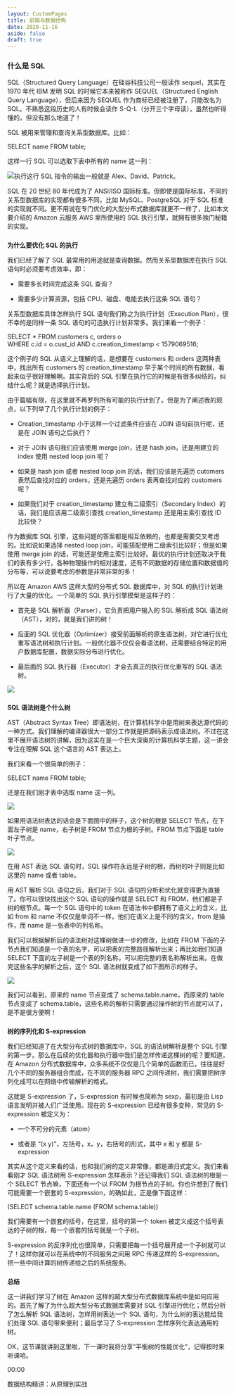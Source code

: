```yaml
---
layout: CustomPages
title: 前端与数据结构
date: 2020-11-16
aside: false
draft: true
---
```


### 什么是 SQL

SQL（Structured Query Language）在硅谷科技公司一般读作 sequel，其实在 1970 年代 IBM 发明 SQL 的时候它本来被称作 SEQUEL（Structured English Query Language），但后来因为 SEQUEL 作为商标已经被注册了，只能改名为 SQL。不熟悉这段历史的人有时候会读作 S\-Q\-L（分开三个字母读），虽然也听得懂的，但没有那么地道了！

SQL 被用来管理和查询关系型数据库。比如：

SELECT name FROM table;

这样一行 SQL 可以选取下表中所有的 name 这一列：

![](https://s0.lgstatic.com/i/image3/M01/61/DA/CgpOIF4f_qCAFrrXAABVuB8FTZk278.png)执行这行 SQL 指令的输出一般就是 Alex、David、Patrick。

SQL 在 20 世纪 80 年代成为了 ANSI/ISO 国际标准。但即使是国际标准，不同的关系型数据库的实现都有很多不同，比如 MySQL、PostgreSQL 对于 SQL 标准的实现就不同。更不用说在专门优化的大型分布式数据库就更不一样了，比如本文要介绍的 Amazon 云服务 AWS 里所使用的 SQL 执行引擎，就拥有很多独门秘籍的实现。

###

**为什么要优化 SQL 的执行**

我们已经了解了 SQL 最常用的用途就是查询数据。然而关系型数据库在执行 SQL 语句时必须要考虑效率，即：

- 需要多长时间完成这条 SQL 查询？

- 需要多少计算资源，包括 CPU、磁盘、电能去执行这条 SQL 语句？

关系型数据库具体怎样执行 SQL 语句我们称之为执行计划（Execution Plan），很不幸的是同样一条 SQL 语句的可选执行计划非常多。我们来看一个例子：

SELECT \*
FROM customers c, orders o
WHERE c.id = o.cust_id AND c.creation_timestamp < 1579069516;

这个例子的 SQL 从语义上理解的话，是想要在 customers 和 orders 这两种表中，找出所有 customers 的 creation_timestamp 早于某个时间的所有数据，看起来似乎很好理解啊。其实背后的 SQL 引擎在执行它的时候是有很多纠结的，纠结什么呢？就是选择执行计划。

由于篇幅有限，在这里就不再罗列所有可能的执行计划了。但是为了阐述我的观点，以下列举了几个执行计划的例子：

- Creation_timestamp 小于这样一个过滤条件应该在 JOIN 语句前执行呢，还是在 JOIN 语句之后执行？

- 对于 JOIN 语句我们应该使用 merge join，还是 hash join，还是用建立的 index 使用 nested loop join 呢？

- 如果是 hash join 或者 nested loop join 的话，我们应该是先遍历 cutomers 表然后查找对应的 orders，还是先遍历 orders 表再查找对应的 customers 呢？

- 如果我们对于 creation_timestamp 建立有二级索引（Secondary Index）的话，我们是应该用二级索引查找 creation_timestamp 还是用主索引查找 ID 比较快？

作为数据库 SQL 引擎，这些问题的答案都是相互依赖的，也都是需要交叉考虑的。比如说如果选择 nested loop join，可能搭配使用二级索引比较好；但是如果使用 merge join 的话，可能还是使用主索引比较好。最优的执行计划还取决于我们的表有多少行，各种物理操作的相对速度，还有不同数据的存储位置和数据值的分布等，可以说要考虑的参数是非常非常的多！

所以在 Amazon AWS 这样大型的分布式 SQL 数据库中，对 SQL 的执行计划进行了大量的优化。一个简单的 SQL 执行引擎模型是这样子的：

- 首先是 SQL 解析器（Parser），它负责把用户输入的 SQL 解析成 SQL 语法树（AST），对的，就是我们讲的树！

- 后面的 SQL 优化器（Optimizer）接受前面解析的原生语法树，对它进行优化重写语法树和执行计划。一般优化器不仅仅会看语法树，还需要结合特定的用户数据库配置，数据实际分布进行优化。

- 最后面的 SQL 执行器（Executor）才会去真正的执行优化重写的 SQL 语法树。

![](https://s0.lgstatic.com/i/image3/M01/61/DA/CgpOIF4f_r2AfVt5AAAtd-U383M254.png)

###

**SQL 语法树是个什么树**

AST（Abstract Syntax Tree）即语法树，在计算机科学中是用树来表达源代码的一种方式。我们理解的编译器很大一部分工作就是把源码表示成语法树。不过在这里不展开语法树的讲解，因为这实在是一个巨大深奥的计算机科学主题，这一讲会专注在理解 SQL 这个语言的 AST 表达上。

我们来看一个很简单的例子：

SELECT name FROM table;

还是在我们刚才表中选取 name 这一列。

![](https://s0.lgstatic.com/i/image3/M01/61/DB/Cgq2xl4f_uSAGzwqAABVuB8FTZk049.png)

如果用语法树表达的话会是下面图中的样子，这个树的根是 SELECT 节点，在下面左子树是 name，右子树是 FROM 节点为根的子树。FROM 节点下面是 table 叶子节点。

![](https://s0.lgstatic.com/i/image3/M01/61/DB/Cgq2xl4f_vCAelA_AADz55RQ5Gk214.png)

在用 AST 表达 SQL 语句时，SQL 操作符永远是子树的根，而树的叶子则是比如这里的 name 或者 table。

用 AST 解析 SQL 语句之后，我们对于 SQL 语句的分析和优化就变得更为直接了。你可以很快找出这个 SQL 语句的操作就是 SELECT 和 FROM，他们都是子树的根节点。每一个 SQL 语句中的 token 在语法书中都拥有了语义上的含义，比如 from 和 name 不仅仅是单词不一样，他们在语义上是不同的含义，from 是操作，而 name 是一张表中的列名称。

我们可以根据解析后的语法树对这棵树做进一步的修改，比如在 FROM 下面的子节点我们知道是一个表的名字，可以把表的完整路径解析出来；再比如我们知道 SELECT 下面的左子树是一个表的列名称，可以把完整的表名称解析出来。在做完这些名字的解析之后，这个 SQL 语法树就变成了如下图所示的样子。

![](https://s0.lgstatic.com/i/image3/M01/61/DA/CgpOIF4f_vuAS2ZLAAFUDkBSqfc827.png)

我们可以看到，原来的 name 节点变成了 schema.table.name，而原来的 table 节点变成了 schema.table，这些名称的解析只需要通过操作树的节点就可以了，是不是很方便啊！

###

**树的序列化和 S\-expression**

我们已经知道了在大型分布式树的数据库中，SQL 的语法树解析是整个 SQL 引擎的第一步。那么在后续的优化器和执行器中我们是怎样传递这棵树的呢？要知道，在 Amazon 分布式数据库中，众多系统不仅仅是几个简单的函数而已，往往是好几个不同的服务器组合而成，在不同的服务器 RPC 之间传递树，我们需要把树序列化成可以在网络中传输解析的格式。

这就是 S\-expression 了，S\-expression 有时候也简称为 sexp，最初是由 Lisp 语言发明并被人们广泛使用。现在的 S\-expression 已经有很多变种，常见的 S\-expression 被定义为：

- 一个不可分的元素（atom）

- 或者是 “(x y)”，左括号，x，y，右括号的形式，其中 x 和 y 都是 S\-expression

其实从这个定义来看的话，也和我们树的定义非常像，都是递归式定义。我们来看看刚才 SQL 语法树用 S\-expression 怎样表示？还记得我们 SQL 语法树的根是一个 SELECT 节点嘛，下面还有一个以 FROM 为根节点的子树。你也许想到了我们可能需要一个嵌套的 S\-expression，的确如此，正是像下面这样：

(SELECT schema.table.name (FROM schema.table))

我们需要有一个嵌套的括号，在这里，括号的第一个 token 被定义成这个括号表达的子树的根，每一个嵌套的括号就是一个子树。

S\-expression 的反序列化也很简单，只需要把每一个括号展开成一个子树就可以了！这样你就可以在系统中的不同服务之间用 RPC 传递这样的 S\-expression。把一些中间计算的树传递给之后的系统服务。

###

**总结**

这一讲我们学习了树在 Amazon 这样的超大型分布式数据库系统中是如何应用的。首先了解了为什么超大型分布式数据库需要对 SQL 引擎进行优化；然后分析了怎么解析 SQL 语法树，怎样用树表达一个 SQL 语句，为什么树的表达能给我们处理 SQL 语句带来便利；最后学习了 S\-expression 怎样序列化表达通用的树。

OK，这节课就讲到这里啦，下一课时我将分享“平衡树的性能优化”，记得按时来听课哈。

00:00

数据结构精讲：从原理到实战
